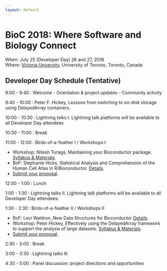 ```yaml
---
layout: default
---
```

# BioC 2018: Where Software and Biology Connect

When: July 25 (Developer Day) 26 and 27, 2018 <br />
Where: [Victoria University][uvic], University of Toronto, Toronto, Canada

[uvic]: http://www.vicu.utoronto.ca/

## Developer Day Schedule (Tentative)

9:00 - 9:40
: Welcome
    - Orientation & project updates
	- Community activity

9:40 - 10:00
: Peter F. Hickey, Lessons from switching to on-disk storage using
  DelayedArray containers.

10:00 - 10:30
: Lightning talks I. Lightning talk platforms will be available to all
  Developer Day attendees

10:30 - 11:00
: Break

11:00 - 12:00
: Birds-of-a-feather I / Workshops I

  - Workshop: Nitesh Turaga, Maintaining your Bioconductor
    package. [Syllabus & Materials][Turaga_MaintainBioc].
  - BoF: Stephanie Hicks, Statistical Analysis and Comprehension of
    the Human Cell Atlas in R/Bioconductor. [Details][hca].
  - [Submit your proposal](call-for-abstracts).

12:00 - 1:00
: Lunch

1:00 - 1:30
: Lightning talks II. Lightning talk platforms will be available to
  all Developer Day attendees.

1:30 - 2:30
: Birds-of-a-feather II / Workshops II

  - BoF: Levi Waldron, New Data Structures for Bioconductor
    [Details][structures].
  - Workshop: Peter Hickey, Effectively using the DelayedArray
    framework to support the analysis of large
    datasets. [Syllabus & Materials][Hickey_DelayedArray].
  - [Submit your proposal](call-for-abstracts).

2:30 - 3:00
: Break

3:00 - 3:30
: Lightning talks III

4:30 - 5:00
: Panel discussion: project directions and opportunities

[hca]: https://github.com/Bioconductor/BioC2018/issues/5
[structures]: https://github.com/Bioconductor/BioC2018/issues/8

[Hickey_DelayedArray]: https://github.com/Bioconductor/BiocWorkshops/blob/master/Hickey_DelayedArray.Rmd
[Turaga_MaintainBioc]: https://github.com/Bioconductor/BiocWorkshops/blob/master/Turaga_MaintainBioc.Rmd
